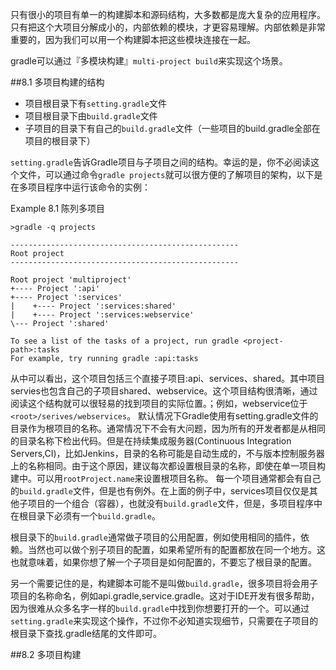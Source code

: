 只有很小的项目有单一的构建脚本和源码结构，大多数都是庞大复杂的应用程序。只有把这个大项目分解成小的，内部依赖的模块，才更容易理解。内部依赖是非常重要的，因为我们可以用一个构建脚本把这些模块连接在一起。

gradle可以通过『多模块构建』`multi-project build`来实现这个场景。


##8.1 多项目构建的结构

* 项目根目录下有`setting.gradle`文件
* 项目根目录下由`build.gradle`文件
* 子项目的目录下有自己的`build.gradle`文件（一些项目的build.gradle全部在项目的根目录下）

`setting.gradle`告诉Gradle项目与子项目之间的结构。幸运的是，你不必阅读这个文件，可以通过命令`gradle projects`就可以很方便的了解项目的架构，以下是在多项目程序中运行该命令的实例：

Example 8.1 陈列多项目
```
>gradle -q projects

---------------------------------------------------
Root project
---------------------------------------------------

Root project 'multiproject'
+---- Project ':api'
+---- Project ':services'
|    +---- Project ':services:shared'
|    +---- Project ':services:webservice'
\--- Project ':shared'

To see a list of the tasks of a project, run gradle <project-path>:tasks
For example, try running gradle :api:tasks
```
从中可以看出，这个项目包括三个直接子项目:api、services、shared。其中项目servies也包含自己的子项目shared、webservice。这个项目结构很清晰，通过阅读这个结构就可以很轻易的找到项目的实际位置。；例如，webservice位于`<root>/serives/webservices`。
默认情况下Gradle使用有setting.gradle文件的目录作为根项目的名称。通常情况下不会有大问题，因为所有的开发者都是从相同的目录名称下检出代码。但是在持续集成服务器(Continuous Integration Servers,CI)，比如Jenkins，目录的名称可能是自动生成的，不与版本控制服务器上的名称相同。由于这个原因，建议每次都设置根目录的名称，即使在单一项目构建中。可以用`rootProject.name`来设置根项目名称。
每一个项目通常都会有自己的`build.gradle`文件，但是也有例外。在上面的例子中，services项目仅仅是其他子项目的一个组合（容器），也就没有`build.gradle`文件，但是，多项目程序中在根目录下必须有一个`build.gradle`。

根目录下的`build.gradle`通常做子项目的公用配置，例如使用相同的插件，依赖。当然也可以做个别子项目的配置，如果希望所有的配置都放在同一个地方。这也就意味着，如果你想了解一个子项目是如何配置的，不要忘了根目录的配置。


另一个需要记住的是，构建脚本可能不是叫做`build.gradle`，很多项目将会用子项目的名称命名，例如api.gradle,service.gradle。这对于IDE开发有很多帮助，因为很难从众多名字一样的`build.gradle`中找到你想要打开的一个。可以通过`setting.gradle`来实现这个操作，不过你不必知道实现细节，只需要在子项目的根目录下查找.gradle结尾的文件即可。

##8.2 多项目构建

